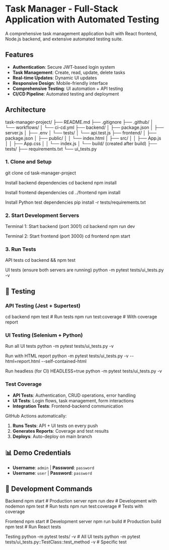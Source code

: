 # Task Manager - Full-Stack Application with Automated Testing

A comprehensive task management application built with React frontend, Node.js backend, and extensive automated testing suite.

##  Features

- **Authentication**: Secure JWT-based login system
- **Task Management**: Create, read, update, delete tasks
- **Real-time Updates**: Dynamic UI updates
- **Responsive Design**: Mobile-friendly interface
- **Comprehensive Testing**: UI automation + API testing
- **CI/CD Pipeline**: Automated testing and deployment

##  Architecture

task-manager-project/
├── README.md
├── .gitignore
├── .github/
│   └── workflows/
│       └── ci-cd.yml
├── backend/
│   ├── package.json
│   ├── server.js
│   ├── .env
│   └── tests/
│       └── api.test.js
├── frontend/
│   ├── package.json
│   ├── public/
│   │   └── index.html
│   ├── src/
│   │   ├── App.js
│   │   ├── App.css
│   │   └── index.js
│   └── build/ (created after build)
├── tests/
    ├── requirements.txt
    └── ui_tests.py

### 1. Clone and Setup
git clone <your-repo-url>
cd task-manager-project

Install backend dependencies
cd backend
npm install

Install frontend dependencies
cd ../frontend
npm install

Install Python test dependencies
pip install -r tests/requirements.txt



### 2. Start Development Servers
Terminal 1: Start backend (port 3001)
cd backend
npm run dev

Terminal 2: Start frontend (port 3000)
cd frontend
npm start



### 3. Run Tests
API tests
cd backend && npm test

UI tests (ensure both servers are running)
python -m pytest tests/ui_tests.py -v


## 🧪 Testing

### API Testing (Jest + Supertest)
cd backend
npm test # Run tests
npm run test:coverage # With coverage report



### UI Testing (Selenium + Python)
Run all UI tests
python -m pytest tests/ui_tests.py -v

Run with HTML report
python -m pytest tests/ui_tests.py -v --html=report.html --self-contained-html

Run headless (for CI)
HEADLESS=true python -m pytest tests/ui_tests.py -v


### Test Coverage
- **API Tests**: Authentication, CRUD operations, error handling
- **UI Tests**: Login flows, task management, form interactions
- **Integration Tests**: Frontend-backend communication


GitHub Actions automatically:
1. **Runs Tests**: API + UI tests on every push
2. **Generates Reports**: Coverage and test results
3. **Deploys**: Auto-deploy on main branch

## 📊 Demo Credentials

- **Username**: `admin` | **Password**: `password`
- **Username**: `user` | **Password**: `password`

## 🔧 Development Commands

Backend
npm start # Production server
npm run dev # Development with nodemon
npm test # Run tests
npm run test:coverage # Tests with coverage

Frontend
npm start # Development server
npm run build # Production build
npm test # Run React tests

Testing
python -m pytest tests/ -v # All UI tests
python -m pytest tests/ui_tests.py::TestClass::test_method -v # Specific test


